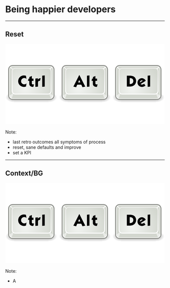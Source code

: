 # Being happier developers

---

## Reset

![](assets/img/reset.png)

Note: 
- last retro outcomes all symptoms of process
- reset, sane defaults and improve
- set a KPI

---

## Context/BG

![](assets/img/reset.png)

Note: 
- A
